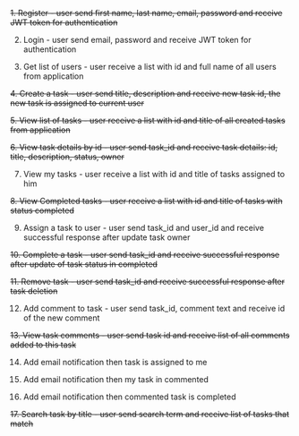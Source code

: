 ~~1. Register - user send first name, last name, email, password and receive JWT token for authentication~~

2. Login - user send email, password and receive JWT token for authentication

3. Get list of users - user receive a list with id and full name of all users from application

~~4. Create a task - user send title, description and receive new task id, the new task is assigned to current user~~

~~5. View list of tasks - user receive a list with id and title of all created tasks from application~~

~~6. View task details by id - user send task_id and receive task details: id, title, description, status, owner~~

7. View my tasks - user receive a list with id and title of tasks assigned to him

~~8. View Completed tasks - user receive a list with id and title of tasks with status completed~~

9. Assign a task to user - user send task_id and user_id and receive successful response after update task owner

~~10. Complete a task - user send task_id and receive successful response after update of task status in completed~~

~~11. Remove task - user send task_id and receive successful response after task deletion~~

12. Add comment to task - user send task_id, comment text and receive id of the new comment

~~13. View task comments - user send task id and receive list of all comments added to this task~~

14. Add email notification then task is assigned to me

15. Add email notification then my task in commented

16. Add email notification then commented task is completed

~~17. Search task by title - user send search term and receive list of tasks that match~~

